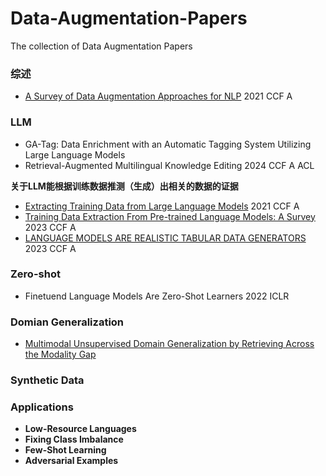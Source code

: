 # Data-Augmentation-Papers
The collection of Data Augmentation Papers


### 综述
- [A Survey of Data Augmentation Approaches for NLP](https://arxiv.org/pdf/2105.03075v5) 2021 CCF A

### LLM
- GA-Tag: Data Enrichment with an Automatic Tagging System Utilizing Large Language Models
- Retrieval-Augmented Multilingual Knowledge Editing 2024 CCF A ACL

**关于LLM能根据训练数据推测（生成）出相关的数据的证据**

- [Extracting Training Data from Large Language Models](https://arxiv.org/pdf/2012.07805) 2021 CCF A 
- [Training Data Extraction From Pre-trained Language Models: A Survey](https://aclanthology.org/2023.trustnlp-1.23.pdf) 2023 CCF A
- [LANGUAGE MODELS ARE REALISTIC TABULAR DATA GENERATORS](https://arxiv.org/pdf/2210.06280) 2023 CCF A

### Zero-shot
- Finetuend Language Models Are Zero-Shot Learners 2022 ICLR

### Domian Generalization
- [Multimodal Unsupervised Domain Generalization by Retrieving Across the Modality Gap](https://arxiv.org/pdf/2402.04416v2)

### Synthetic Data

### Applications

- **Low-Resource Languages**
- **Fixing Class Imbalance**
- **Few-Shot Learning**
- **Adversarial Examples**
